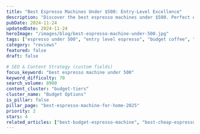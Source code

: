 ```yaml
---
title: "Best Espresso Machines Under $500: Entry-Level Excellence"
description: "Discover the best espresso machines under $500. Perfect entry-level options for starting your home coffee journey without overspending."
pubDate: 2024-11-24
updatedDate: 2024-11-24
heroImage: "/images/blog/best-espresso-machine-under-500.jpg"
tags: ["espresso under 500", "entry level espresso", "budget coffee", "starter machines"]
category: "reviews"
featured: false
draft: false

# SEO & Content Strategy (custom fields)
focus_keyword: "best espresso machine under 500"
keyword_difficulty: 70
search_volume: 8900
content_cluster: "budget-tiers"
cluster_name: "Budget Options"
is_pillar: false
pillar_page: "best-espresso-machine-for-home-2025"
priority: 2
stars: 4
related_articles: ["best-budget-espresso-machine", "best-cheap-espresso-machine", "best-espresso-machine-for-beginners"]
---
```


